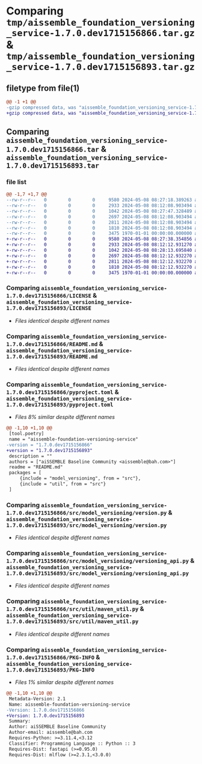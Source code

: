 # Comparing `tmp/aissemble_foundation_versioning_service-1.7.0.dev1715156866.tar.gz` & `tmp/aissemble_foundation_versioning_service-1.7.0.dev1715156893.tar.gz`

## filetype from file(1)

```diff
@@ -1 +1 @@
-gzip compressed data, was "aissemble_foundation_versioning_service-1.7.0.dev1715156866.tar", max compression
+gzip compressed data, was "aissemble_foundation_versioning_service-1.7.0.dev1715156893.tar", max compression
```

## Comparing `aissemble_foundation_versioning_service-1.7.0.dev1715156866.tar` & `aissemble_foundation_versioning_service-1.7.0.dev1715156893.tar`

### file list

```diff
@@ -1,7 +1,7 @@
--rw-r--r--   0        0        0     9580 2024-05-08 08:27:18.389263 aissemble_foundation_versioning_service-1.7.0.dev1715156866/LICENSE
--rw-r--r--   0        0        0     2933 2024-05-08 08:12:08.903494 aissemble_foundation_versioning_service-1.7.0.dev1715156866/README.md
--rw-r--r--   0        0        0     1042 2024-05-08 08:27:47.328489 aissemble_foundation_versioning_service-1.7.0.dev1715156866/pyproject.toml
--rw-r--r--   0        0        0     2697 2024-05-08 08:12:08.903494 aissemble_foundation_versioning_service-1.7.0.dev1715156866/src/model_versioning/version.py
--rw-r--r--   0        0        0     2811 2024-05-08 08:12:08.903494 aissemble_foundation_versioning_service-1.7.0.dev1715156866/src/model_versioning/versioning_api.py
--rw-r--r--   0        0        0     1810 2024-05-08 08:12:08.903494 aissemble_foundation_versioning_service-1.7.0.dev1715156866/src/util/maven_util.py
--rw-r--r--   0        0        0     3475 1970-01-01 00:00:00.000000 aissemble_foundation_versioning_service-1.7.0.dev1715156866/PKG-INFO
+-rw-r--r--   0        0        0     9580 2024-05-08 08:27:38.354856 aissemble_foundation_versioning_service-1.7.0.dev1715156893/LICENSE
+-rw-r--r--   0        0        0     2933 2024-05-08 08:12:12.931270 aissemble_foundation_versioning_service-1.7.0.dev1715156893/README.md
+-rw-r--r--   0        0        0     1042 2024-05-08 08:28:13.695840 aissemble_foundation_versioning_service-1.7.0.dev1715156893/pyproject.toml
+-rw-r--r--   0        0        0     2697 2024-05-08 08:12:12.932270 aissemble_foundation_versioning_service-1.7.0.dev1715156893/src/model_versioning/version.py
+-rw-r--r--   0        0        0     2811 2024-05-08 08:12:12.932270 aissemble_foundation_versioning_service-1.7.0.dev1715156893/src/model_versioning/versioning_api.py
+-rw-r--r--   0        0        0     1810 2024-05-08 08:12:12.932270 aissemble_foundation_versioning_service-1.7.0.dev1715156893/src/util/maven_util.py
+-rw-r--r--   0        0        0     3475 1970-01-01 00:00:00.000000 aissemble_foundation_versioning_service-1.7.0.dev1715156893/PKG-INFO
```

### Comparing `aissemble_foundation_versioning_service-1.7.0.dev1715156866/LICENSE` & `aissemble_foundation_versioning_service-1.7.0.dev1715156893/LICENSE`

 * *Files identical despite different names*

### Comparing `aissemble_foundation_versioning_service-1.7.0.dev1715156866/README.md` & `aissemble_foundation_versioning_service-1.7.0.dev1715156893/README.md`

 * *Files identical despite different names*

### Comparing `aissemble_foundation_versioning_service-1.7.0.dev1715156866/pyproject.toml` & `aissemble_foundation_versioning_service-1.7.0.dev1715156893/pyproject.toml`

 * *Files 8% similar despite different names*

```diff
@@ -1,10 +1,10 @@
 [tool.poetry]
 name = "aissemble-foundation-versioning-service"
-version = "1.7.0.dev1715156866"
+version = "1.7.0.dev1715156893"
 description = ""
 authors = ["aiSSEMBLE Baseline Community <aissemble@bah.com>"]
 readme = "README.md"
 packages = [
     {include = "model_versioning", from = "src"},
     {include = "util", from = "src"}
 ]
```

### Comparing `aissemble_foundation_versioning_service-1.7.0.dev1715156866/src/model_versioning/version.py` & `aissemble_foundation_versioning_service-1.7.0.dev1715156893/src/model_versioning/version.py`

 * *Files identical despite different names*

### Comparing `aissemble_foundation_versioning_service-1.7.0.dev1715156866/src/model_versioning/versioning_api.py` & `aissemble_foundation_versioning_service-1.7.0.dev1715156893/src/model_versioning/versioning_api.py`

 * *Files identical despite different names*

### Comparing `aissemble_foundation_versioning_service-1.7.0.dev1715156866/src/util/maven_util.py` & `aissemble_foundation_versioning_service-1.7.0.dev1715156893/src/util/maven_util.py`

 * *Files identical despite different names*

### Comparing `aissemble_foundation_versioning_service-1.7.0.dev1715156866/PKG-INFO` & `aissemble_foundation_versioning_service-1.7.0.dev1715156893/PKG-INFO`

 * *Files 1% similar despite different names*

```diff
@@ -1,10 +1,10 @@
 Metadata-Version: 2.1
 Name: aissemble-foundation-versioning-service
-Version: 1.7.0.dev1715156866
+Version: 1.7.0.dev1715156893
 Summary: 
 Author: aiSSEMBLE Baseline Community
 Author-email: aissemble@bah.com
 Requires-Python: >=3.11.4,<3.12
 Classifier: Programming Language :: Python :: 3
 Requires-Dist: fastapi (>=0.95.0)
 Requires-Dist: mlflow (>=2.3.1,<3.0.0)
```

